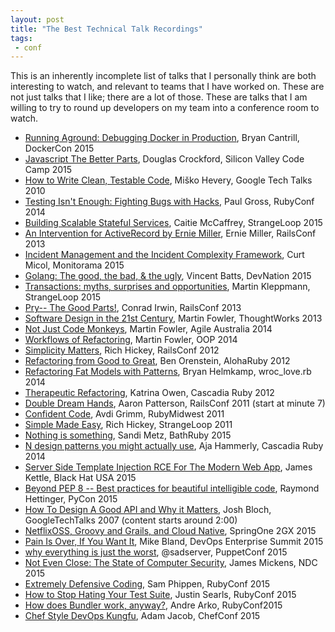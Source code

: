 ```yaml
---
layout: post
title: "The Best Technical Talk Recordings"
tags:
 - conf
---
```


This is an inherently incomplete list of talks that I personally think are both interesting to watch, and relevant to teams that I have worked on. These are not just talks that I like; there are a lot of those. These are talks that I am willing to try to round up developers on my team into a conference room to watch.

- [Running Aground: Debugging Docker in Production](https://www.youtube.com/watch?v=sYQ8j02wbCY), Bryan Cantrill, DockerCon 2015
- [Javascript The Better Parts](https://www.youtube.com/watch?v=Ji6NHEnNHcA), Douglas Crockford, Silicon Valley Code Camp 2015
- [How to Write Clean, Testable Code](https://www.youtube.com/watch?v=XcT4yYu_TTs), Miško Hevery, Google Tech Talks 2010
- [Testing Isn't Enough: Fighting Bugs with Hacks](http://confreaks.tv/videos/rubyconf2014-testing-isn-t-enough-fighting-bugs-with-hacks), Paul Gross, RubyConf 2014
- [Building Scalable Stateful Services](https://www.youtube.com/watch?v=H0i_bXKwujQ), Caitie McCaffrey, StrangeLoop 2015
- [An Intervention for ActiveRecord by Ernie Miller](https://www.youtube.com/watch?v=yuh9COzp5vo), Ernie Miller, RailsConf 2013
- [Incident Management and the Incident Complexity Framework](https://vimeo.com/131385891), Curt Micol, Monitorama 2015
- [Golang: The good, the bad, & the ugly](https://www.youtube.com/watch?v=cMYhGNofHA4), Vincent Batts, DevNation 2015
- [Transactions: myths, surprises and opportunities](https://www.youtube.com/watch?v=5ZjhNTM8XU8), Martin Kleppmann, StrangeLoop 2015
- [Pry-- The Good Parts!](https://www.youtube.com/watch?v=jDXsEzOHb2M), Conrad Irwin, RailsConf 2013
- [Software Design in the 21st Century](https://www.youtube.com/watch?v=8kotnF6hfd8#t44m55s), Martin Fowler, ThoughtWorks 2013
- [Not Just Code Monkeys](http://www.infoq.com/presentations/healthy-social-environment), Martin Fowler, Agile Australia 2014
- [Workflows of Refactoring](https://www.youtube.com/watch?v=vqEg37e4Mkw), Martin Fowler, OOP 2014
- [Simplicity Matters](https://www.youtube.com/watch?v=rI8tNMsozo0), Rich Hickey, RailsConf 2012
- [Refactoring from Good to Great](http://confreaks.tv/videos/aloharuby2012-refactoring-from-good-to-great), Ben Orenstein, AlohaRuby 2012
- [Refactoring Fat Models with Patterns](https://www.youtube.com/watch?v=IqajIYxbPOI), Bryan Helmkamp, wroc_love.rb 2014
- [Therapeutic Refactoring](http://confreaks.tv/videos/cascadiaruby2012-therapeutic-refactoring), Katrina Owen, Cascadia Ruby 2012
- [Double Dream Hands](https://www.youtube.com/watch?v=kWOAHIpmLAI), Aaron Patterson, RailsConf 2011 (start at minute 7)
- [Confident Code](http://confreaks.tv/videos/rubymidwest2011-confident-code), Avdi Grimm, RubyMidwest 2011
- [Simple Made Easy](http://www.infoq.com/presentations/Simple-Made-Easy), Rich Hickey, StrangeLoop 2011
- [Nothing is something](https://www.youtube.com/watch?v=9lv2lBq6x4A), Sandi Metz, BathRuby 2015
- [N design patterns you might actually use](https://www.youtube.com/watch?v=Oxd_DBuX8R8), Aja Hammerly, Cascadia Ruby 2014
- [Server Side Template Injection RCE For The Modern Web App](https://www.youtube.com/watch?v=BGsAguMPtFw), James Kettle, Black Hat USA 2015
- [Beyond PEP 8 -- Best practices for beautiful intelligible code](https://www.youtube.com/watch?v=wf-BqAjZb8M), Raymond Hettinger, PyCon 2015
- [How To Design A Good API and Why it Matters](https://www.youtube.com/watch?v=aAb7hSCtvGw), Josh Bloch, GoogleTechTalks 2007 (content starts around 2:00)
- [NetflixOSS, Groovy and Grails, and Cloud Native](https://www.youtube.com/watch?v=eDbWoZydT5s#t=144), SpringOne 2GX 2015
- [Pain Is Over, If You Want It](https://www.youtube.com/watch?v=ahtihwxgriA), Mike Bland, DevOps Enterprise Summit 2015
- [why everything is just the worst](https://puppetlabs.com/presentations/why-everything-just-worst), @sadserver, PuppetConf 2015
- [Not Even Close: The State of Computer Security](https://vimeo.com/135347162), James Mickens, NDC 2015
- [Extremely Defensive Coding](http://confreaks.tv/videos/rubyconf2015-extremely-defensive-coding), Sam Phippen, RubyConf 2015
- [How to Stop Hating Your Test Suite](http://confreaks.tv/videos/rubyconf2015-how-to-stop-hating-your-test-suite), Justin Searls, RubyConf 2015
- [How does Bundler work, anyway?](http://confreaks.tv/videos/rubyconf2015-how-does-bundler-work-anyway), Andre Arko, RubyConf2015
- [Chef Style DevOps Kungfu](https://www.youtube.com/watch?v=_DEToXsgrPc), Adam Jacob, ChefConf 2015
